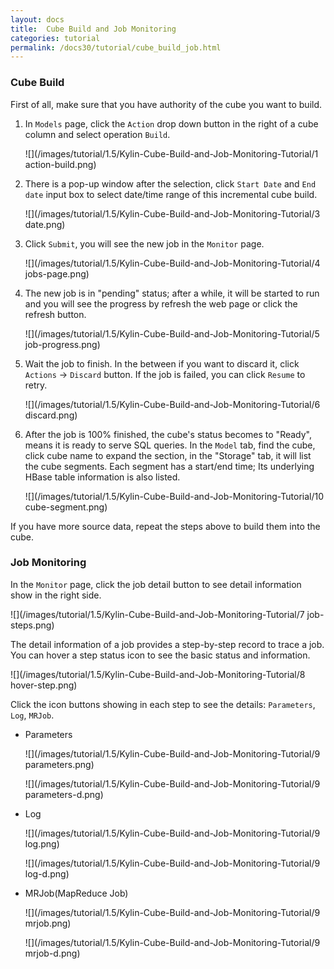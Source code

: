 ```yaml
---
layout: docs
title:  Cube Build and Job Monitoring
categories: tutorial
permalink: /docs30/tutorial/cube_build_job.html
---
```


### Cube Build
First of all, make sure that you have authority of the cube you want to build.

1. In `Models` page, click the `Action` drop down button in the right of a cube column and select operation `Build`.

   ![](/images/tutorial/1.5/Kylin-Cube-Build-and-Job-Monitoring-Tutorial/1 action-build.png)

2. There is a pop-up window after the selection, click `Start Date` and `End date` input box to select date/time range of this incremental cube build.

   ![](/images/tutorial/1.5/Kylin-Cube-Build-and-Job-Monitoring-Tutorial/3 date.png)

4. Click `Submit`, you will see the new job in the `Monitor` page.

   ![](/images/tutorial/1.5/Kylin-Cube-Build-and-Job-Monitoring-Tutorial/4 jobs-page.png)

5. The new job is in "pending" status; after a while, it will be started to run and you will see the progress by refresh the web page or click the refresh button.

   ![](/images/tutorial/1.5/Kylin-Cube-Build-and-Job-Monitoring-Tutorial/5 job-progress.png)


6. Wait the job to finish. In the between if you want to discard it, click `Actions` -> `Discard` button. If the job is failed, you can click `Resume` to retry.

   ![](/images/tutorial/1.5/Kylin-Cube-Build-and-Job-Monitoring-Tutorial/6 discard.png)

7. After the job is 100% finished, the cube's status becomes to "Ready", means it is ready to serve SQL queries. In the `Model` tab, find the cube, click cube name to expand the section, in the "Storage" tab, it will list the cube segments. Each segment has a start/end time; Its underlying HBase table information is also listed.

   ![](/images/tutorial/1.5/Kylin-Cube-Build-and-Job-Monitoring-Tutorial/10 cube-segment.png)

If you have more source data, repeat the steps above to build them into the cube.

### Job Monitoring
In the `Monitor` page, click the job detail button to see detail information show in the right side.

![](/images/tutorial/1.5/Kylin-Cube-Build-and-Job-Monitoring-Tutorial/7 job-steps.png)

The detail information of a job provides a step-by-step record to trace a job. You can hover a step status icon to see the basic status and information.

![](/images/tutorial/1.5/Kylin-Cube-Build-and-Job-Monitoring-Tutorial/8 hover-step.png)

Click the icon buttons showing in each step to see the details: `Parameters`, `Log`, `MRJob`.

* Parameters

   ![](/images/tutorial/1.5/Kylin-Cube-Build-and-Job-Monitoring-Tutorial/9 parameters.png)

   ![](/images/tutorial/1.5/Kylin-Cube-Build-and-Job-Monitoring-Tutorial/9 parameters-d.png)

* Log
        
   ![](/images/tutorial/1.5/Kylin-Cube-Build-and-Job-Monitoring-Tutorial/9 log.png)

   ![](/images/tutorial/1.5/Kylin-Cube-Build-and-Job-Monitoring-Tutorial/9 log-d.png)

* MRJob(MapReduce Job)

   ![](/images/tutorial/1.5/Kylin-Cube-Build-and-Job-Monitoring-Tutorial/9 mrjob.png)

   ![](/images/tutorial/1.5/Kylin-Cube-Build-and-Job-Monitoring-Tutorial/9 mrjob-d.png)



